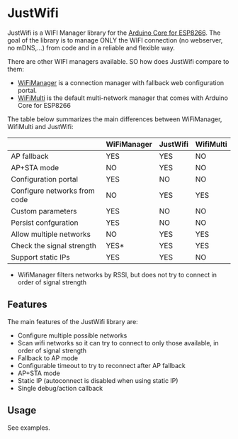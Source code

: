 # JustWifi

JustWifi is a WIFI Manager library for the [Arduino Core for ESP8266][2]. The goal of the library is to manage ONLY the WIFI connection (no webserver, no mDNS,...) from code and in a reliable and flexible way.

There are other WIFI managers available. SO how does JustWifi compare to them:

* [WiFiManager][1] is a connection manager with fallback web configuration portal.
* [WiFiMulti][2] is the default multi-network manager that comes with Arduino Core for ESP8266

The table below summarizes the main differences between WiFiManager, WifiMulti and JustWifi:

||WiFiManager|JustWifi|WifiMulti|
|-|-|-|-|
| AP fallback | YES | YES | NO |
| AP+STA mode | NO | YES | NO |
| Configuration portal | YES | NO | NO |
| Configure networks from code | NO | YES | YES
| Custom parameters | YES | NO | NO |
| Persist confguration | YES | NO | NO |
| Allow multiple networks | NO | YES | YES |
| Check the signal strength  | YES* | YES | YES |
| Support static IPs | YES | YES | NO |

* WifiManager filters networks by RSSI, but does not try to connect in order of signal strength


## Features

The main features of the JustWifi library are:

* Configure multiple possible networks
* Scan wifi networks so it can try to connect to only those available, in order of signal strength
* Fallback to AP mode
* Configurable timeout to try to reconnect after AP fallback
* AP+STA mode
* Static IP (autoconnect is disabled when using static IP)
* Single debug/action callback

## Usage

See examples.

[1]:https://github.com/tzapu/WiFiManager
[2]:https://github.com/esp8266/Arduino
